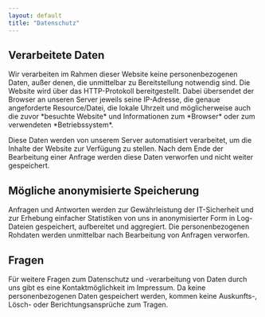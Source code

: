 ```yaml
---
layout: default
title: "Datenschutz"
---
```

<main class="bg-cover mt-24 transform-none md:skew-y-6" style="background-image: url({{ "/assets/images/background.png" | relative_url }})">
	<div class="max-w-4xl mx-auto bg-transparent transform-none md:-skew-y-6">
			<section class="pt-6 pb-32 last:mb-0 bg-stone-900 text-stone-50 transform-none md:skew-y-6">
				<div class="p-12 transform-none md:-skew-y-6">
					<h2 class="underline">Verarbeitete Daten</h2>
                    <p class="mt-2">Wir verarbeiten im Rahmen dieser Website keine personenbezogenen Daten, außer denen, die unmittelbar zu Bereitstellung notwendig sind. Die Website wird über das HTTP-Protokoll bereitgestellt. Dabei übersendet der Browser an unseren Server jeweils seine IP-Adresse, die genaue angeforderte Resource/Datei, die lokale Uhrzeit und möglicherweise auch die zuvor *besuchte Website* und Informationen zum *Browser* oder zum verwendeten *Betriebssystem*.
                    </p>
                    <p class="">Diese Daten werden von unserem Server automatisiert verarbeitet, um die Inhalte der Website zur Verfügung zu stellen. Nach dem Ende der Bearbeitung einer Anfrage werden diese Daten verworfen und nicht weiter gespeichert.</p>
                    <h2 class="mt-4 underline">Mögliche anonymisierte Speicherung</h2>
                    <p class="mt-2">Anfragen und Antworten werden zur Gewährleistung der IT-Sicherheit und zur Erhebung einfacher Statistiken von uns in anonymisierter Form in Log-Dateien gespeichert, aufbereitet und aggregiert. Die personenbezogenen Rohdaten werden unmittelbar nach Bearbeitung von Anfragen verworfen.</p>
                    <h2 class="mt-4 underline">Fragen</h2>
                    <p class="mt-2">Für weitere Fragen zum Datenschutz und -verarbeitung von Daten durch uns gibt es eine Kontaktmöglichkeit im Impressum. Da keine personenbezogenen Daten gespeichert werden, kommen keine Auskunfts-, Lösch- oder Berichtungsansprüche zum Tragen.</p>
				</div>
			</section>
	</div>
</main>